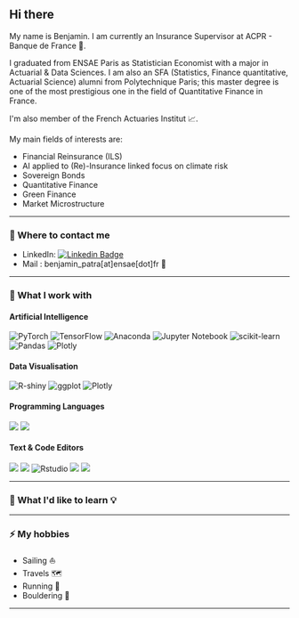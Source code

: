 ## Hi there <img src="https://raw.githubusercontent.com/benjaminpatra/benjaminpatra/main/wave.gif" width="10px">

My name is Benjamin. I am currently an Insurance Supervisor at ACPR - Banque de France 🏦.

I graduated from ENSAE Paris as Statistician Economist with a major in Actuarial & Data Sciences. I am also an SFA (Statistics, Finance quantitative, Actuarial Science) alumni from Polytechnique Paris; this master degree is one of the most prestigious one in the field of Quantitative Finance in France. 

I'm also member of the French Actuaries Institut 📈.

My main fields of interests are:
- Financial Reinsurance (ILS)
- AI applied to (Re)-Insurance linked focus on climate risk
- Sovereign Bonds
- Quantitative Finance 
- Green Finance
- Market Microstructure

---
### 💬 Where to contact me 

- LinkedIn: [![Linkedin Badge](https://img.shields.io/badge/-benjamin_patra-blue?style=flat&logo=Linkedin&logoColor=white&link=https://www.linkedin.com/in/benjamin-patra/)](https://www.linkedin.com/in/benjamin-patra/)
- Mail : benjamin_patra[at]ensae[dot]fr 📨
---

### 🔭 What I work with 

#### Artificial Intelligence 

![PyTorch](https://img.shields.io/badge/DL-PyTorch-EE4C2C?style=flat&logo=PyTorch&logoColor=white)
![TensorFlow](https://img.shields.io/badge/DL-TensorFlow-FF6F00?style=flat&logo=TensorFlow&logoColor=white)
![Anaconda](https://img.shields.io/badge/ML-Anaconda-%2344A833.svg?style=flat&logo=anaconda&logoColor=white&color=green)
![Jupyter Notebook](https://img.shields.io/badge/ML-Jupyter-%23FA0F00.svg?style=flat&logo=jupyter&logoColor=white&color=orange)
![scikit-learn](https://img.shields.io/badge/ML-Scikit--learn-%23F7931E.svg?style=flat&logo=Scikit-learn&logoColor=white)
![Pandas](https://img.shields.io/badge/ML-Pandas-%23150458.svg?style=flat&logo=Pandas&logoColor=white)
![Plotly](https://img.shields.io/badge/Viz-Plotly-%233F4F75.svg?style=flat&logo=Plotly&logoColor=white)

#### Data Visualisation

![R-shiny](https://img.shields.io/badge/Shiny-shinyapps.io-blue?style=flat&labelColor=white&logo=RStudio&logoColor=blue)
![ggplot](https://img.shields.io/badge/Viz-ggplot2-%233F4F75.svg?style=flat&logo=Plotly&logoColor=white)
![Plotly](https://img.shields.io/badge/Viz-Plotly-%233F4F75.svg?style=flat&logo=Plotly&logoColor=white)

#### Programming Languages

![](https://img.shields.io/badge/Code-Python-informational?style=flat&logo=python&logoColor=white&color=3675aa)
![](https://img.shields.io/badge/Code-R-informational?style=flat&logo=R&logoColor=white&color=A8A4A3)

#### Text & Code Editors

![](https://img.shields.io/badge/Editor-PyCharm-informational?style=flat&logo=pycharm&logoColor=white&color=green)
![](https://img.shields.io/badge/Editor-VSCode-informational?style=flat&logo=visual-studio-code&logoColor=white&color=1182c2)
![Rstudio](https://img.shields.io/badge/Shiny-shinyapps.io-blue?style=flat&labelColor=white&logo=RStudio&logoColor=blue)
![](https://img.shields.io/badge/Editor-LaTeX-informational?style=flat&logo=latex&logoColor=white&color=008080)
![](https://img.shields.io/badge/Editor-Markdown-informational?style=flat&logo=markdown&logoColor=white&color=404D59)

---
### 🌱 What I'd like to learn 💡


---
### ⚡ My hobbies

- Sailing ⛵
- Travels 🗺
- Running 🏃‍
- Bouldering 🧗
---
